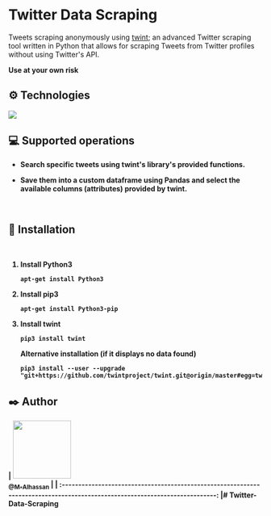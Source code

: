 # Twitter Data Scraping

Tweets scraping anonymously using [twint](https://github.com/twintproject/twint); an advanced Twitter scraping tool written in Python that allows for scraping Tweets from Twitter profiles without using Twitter's API.

<b>Use at your own risk<b>


## ⚙️ Technologies

<img src="https://img.icons8.com/color/48/000000/python--v1.png"/>

<br>

## 💻 Supported operations

- Search specific tweets using twint's library's provided functions.

- Save them into a custom dataframe using Pandas and select the available columns (attributes) provided by twint.
<br>


## 🔧 Installation
<br>

1. Install Python3
    ```
    apt-get install Python3
    ```

2. Install pip3

    ```
    apt-get install Python3-pip
    ```
3. Install twint
    ```
    pip3 install twint
    ```
    Alternative installation (if it displays no data found)
    ```
    pip3 install --user --upgrade "git+https://github.com/twintproject/twint.git@origin/master#egg=twint"
    ```


## ✒️ Author

| [<img src="https://github.com/M-Alhassan.png?size=115" width="115"><br><sub>@M-Alhassan</sub>](https://github.com/M-Alhassan) |
| :---------------------------------------------------------------------------------------------------------------------------: |# Twitter-Data-Scraping
